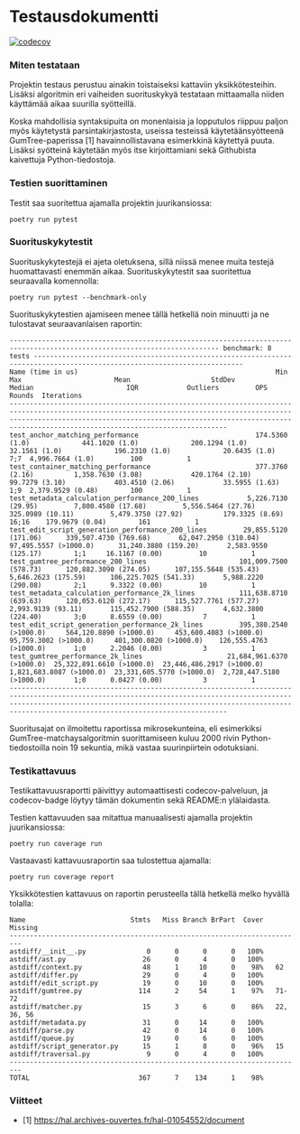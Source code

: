 # Testausdokumentti

[![codecov](https://codecov.io/gh/henrinikku/ast-diff/branch/main/graph/badge.svg?token=GAZWCV7WL8)](https://codecov.io/gh/henrinikku/ast-diff)

### Miten testataan

Projektin testaus perustuu ainakin toistaiseksi kattaviin yksikkötesteihin. Lisäksi algoritmin eri vaiheiden suorituskykyä testataan mittaamalla niiden käyttämää aikaa suurilla syötteillä.

Koska mahdollisia syntaksipuita on monenlaisia ja lopputulos riippuu paljon myös käytetystä parsintakirjastosta, useissa testeissä käytetäänsyötteenä GumTree-paperissa [1] havainnollistavana esimerkkinä käytettyä puuta. Lisäksi syötteinä käytetään myös itse kirjoittamiani sekä Githubista kaivettuja Python-tiedostoja.

### Testien suorittaminen

Testit saa suoritettua ajamalla projektin juurikansiossa:

```
poetry run pytest
```

### Suorituskykytestit

Suorituskykytestejä ei ajeta oletuksena, sillä niissä menee muita testejä huomattavasti enemmän aikaa. Suorituskykytestit saa suoritettua seuraavalla komennolla:

```
poetry run pytest --benchmark-only
```

Suorituskykytestien ajamiseen menee tällä hetkellä noin minuutti ja ne tulostavat seuraavanlaisen raportin:

```
-------------------------------------------------------------------------------------------------------------------------- benchmark: 8 tests --------------------------------------------------------------------------------------------------------------------------
Name (time in us)                                                 Min                        Max                       Mean                    StdDev                     Median                       IQR            Outliers         OPS            Rounds  Iterations
------------------------------------------------------------------------------------------------------------------------------------------------------------------------------------------------------------------------------------------------------------------------
test_anchor_matching_performance                             174.5360 (1.0)             441.1020 (1.0)             200.1294 (1.0)             32.1561 (1.0)             196.2310 (1.0)             20.6435 (1.0)           7;7  4,996.7664 (1.0)         100           1
test_container_matching_performance                          377.3760 (2.16)          1,358.7630 (3.08)            420.1764 (2.10)            99.7279 (3.10)            403.4510 (2.06)            33.5955 (1.63)          1;9  2,379.9529 (0.48)        100           1
test_metadata_calculation_performance_200_lines            5,226.7130 (29.95)         7,800.4580 (17.68)         5,556.5464 (27.76)          325.0989 (10.11)         5,479.3750 (27.92)          179.3325 (8.69)        16;16    179.9679 (0.04)        161           1
test_edit_script_generation_performance_200_lines         29,855.5120 (171.06)      339,507.4730 (769.68)       62,047.2950 (310.04)      97,495.5557 (>1000.0)      31,240.3880 (159.20)       2,583.9550 (125.17)        1;1     16.1167 (0.00)         10           1
test_gumtree_performance_200_lines                       101,009.7500 (578.73)      120,882.3090 (274.05)      107,155.5648 (535.43)       5,646.2623 (175.59)      106,225.7025 (541.33)       5,988.2220 (290.08)        2;1      9.3322 (0.00)         10           1
test_metadata_calculation_performance_2k_lines           111,638.8710 (639.63)      120,053.6120 (272.17)      115,527.7761 (577.27)       2,993.9139 (93.11)       115,452.7900 (588.35)       4,632.3800 (224.40)        3;0      8.6559 (0.00)          7           1
test_edit_script_generation_performance_2k_lines         395,380.2540 (>1000.0)     564,120.8890 (>1000.0)     453,600.4083 (>1000.0)     95,759.3002 (>1000.0)     401,300.0820 (>1000.0)    126,555.4763 (>1000.0)       1;0      2.2046 (0.00)          3           1
test_gumtree_performance_2k_lines                     21,684,961.6370 (>1000.0)  25,322,891.6610 (>1000.0)  23,446,486.2917 (>1000.0)  1,821,683.8087 (>1000.0)  23,331,605.5770 (>1000.0)  2,728,447.5180 (>1000.0)       1;0      0.0427 (0.00)          3           1
------------------------------------------------------------------------------------------------------------------------------------------------------------------------------------------------------------------------------------------------------------------------
```

Suoritusajat on ilmoitettu raportissa mikrosekunteina, eli esimerkiksi GumTree-matchaysalgoritmin suorittamiseen kuluu 2000 rivin Python-tiedostoilla noin 19 sekuntia, mikä vastaa suurinpiirtein odotuksiani.

### Testikattavuus

Testikattavuusraportti päivittyy automaattisesti codecov-palveluun, ja codecov-badge löytyy tämän dokumentin sekä README:n ylälaidasta.

Testien kattavuuden saa mitattua manuaalisesti ajamalla projektin juurikansiossa:

```
poetry run coverage run
```

Vastaavasti kattavuusraportin saa tulostettua ajamalla:

```
poetry run coverage report
```

Yksikkötestien kattavuus on raportin perusteella tällä hetkellä melko hyvällä tolalla:

```
Name                          Stmts   Miss Branch BrPart  Cover   Missing
-------------------------------------------------------------------------
astdiff/__init__.py               0      0      0      0   100%
astdiff/ast.py                   26      0      4      0   100%
astdiff/context.py               48      1     10      0    98%   62
astdiff/differ.py                29      0      4      0   100%
astdiff/edit_script.py           19      0     10      0   100%
astdiff/gumtree.py              114      2     54      1    97%   71-72
astdiff/matcher.py               15      3      6      0    86%   22, 36, 56
astdiff/metadata.py              31      0     14      0   100%
astdiff/parse.py                 42      0     14      0   100%
astdiff/queue.py                 19      0      6      0   100%
astdiff/script_generator.py      15      1      8      0    96%   15
astdiff/traversal.py              9      0      4      0   100%
-------------------------------------------------------------------------
TOTAL                           367      7    134      1    98%
```

### Viitteet

- [1] https://hal.archives-ouvertes.fr/hal-01054552/document
